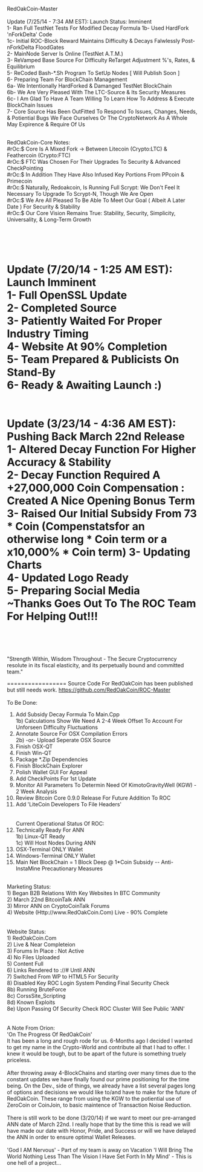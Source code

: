 RedOakCoin-Master
<br><br>
Update (7/25/14 - 7:34 AM EST): Launch Status: Imminent<br>
1- Ran Full TestNet Tests For Modified Decay Formula
   1b- Used HardFork 'nForkDelta' Code<br>
   1c- Initial ROC-Block Reward Maintains Difficulty & Decays Falwlessly Post-nForkDelta FloodGates<br>
2- MainNode Server Is Online (TestNet A.T.M.)<br>
3- ReVamped Base Source For Difficulty ReTarget Adjustment %'s, Rates, & Equilibrium<br>
5- ReCoded Bash-*.Sh Program To SetUp Nodes [ Will Publish Soon ]<br>
6- Preparing Team For BlockChain Management<br>
   6a- We Intentionally HardForked & Damanged TestNet BlockChain<br>
   6b- We Are Very Pleased With The LTC-Source & Its Security Measures<br>
   6c- I Am Glad To Have A Team Willing To Learn How To Address & Execute BlockChain Issues<br>
7- Core Source Has Been OutFitted To Respond To Issues, Changes, Needs, & Potiential Bugs We Face Ourselves Or The CryptoNetwork As A Whole May Expirence & Require Of Us<br>

<br>
RedOakCoin-Core Notes:<br>
#rOc:$ Core Is A Mixed Fork -> Between Litecoin (Crypto:LTC) & Feathercoin (Crypto:FTC)<br>
#rOc:$ FTC Was Chosen For Their Upgrades To Security & Advanced CheckPointing<br>
#rOc:$ In Addition They Have Also Infused Key Portions From PPcoin & Primecoin<br>
#rOc:$ Naturally, Redoakcoin, Is Running Full Scrypt: We Don't Feel It Necessary To Upgrade To Scrypt-N, Though We Are Open<br>
#rOc:$ We Are All Pleased To Be Able To Meet Our Goal ( Albeit A Later Date ) For Security & Stability<br>
#rOc:$ Our Core Vision Remains True: Stability, Security, Simplicity, Universality, & Long-Term Growth<br>

<br><br>
Update (7/20/14 - 1:25 AM EST): Launch Imminent<br>
1- Full OpenSSL Update<br>
2- Completed Source<br>
3- Patiently Waited For Proper Industry Timing<br>
4- Website At 90% Completion<br>
5- Team Prepared & Publicists On Stand-By<br>
6- Ready & Awaiting Launch :)<br>
<br><br>
Update (3/23/14 - 4:36 AM EST): Pushing Back March 22nd Release<br>
1- Altered Decay Function For Higher Accuracy & Stability<br>
2- Decay Function Required A +27,000,000 Coin Compensation : Created A Nice Opening Bonus Term<br>
3- Raised Our Initial Subsidy From 73 * Coin (Compenstatsfor an otherwise long * Coin term or a x10,000% * Coin term)
3- Updating Charts<br>
4- Updated Logo Ready<br>
5- Preparing Social Media<br>
~Thanks Goes Out To The ROC Team For Helping Out!!!<br>
<br><br>
=================

"Strength Within, Wisdom Throughout - The Secure Cryptocurrency resolute in its fiscal elasticity, and its perpetually bound and committed team."

=================
Source Code For RedOakCoin has been published but still needs work.
https://github.com/RedOakCoin/ROC-Master
<br><br>
To Be Done:<br>
1) Add Subsidy Decay Formula To Main.Cpp<br>
  1b) Calculations Show We Need A 2-4 Week Offset To Account For Unforseen Difficulty Fluctuations
2) Annotate Source For OSX Compilation Errors<br>
  2b) -or- Upload Seperate OSX Source<br>
3) Finish OSX-QT<br>
4) Finish Win-QT<br>
5) Package *.Zip Dependencies<br>
6) Finish BlockChain Explorer<br>
7) Polish Wallet GUI For Appeal<br>
8) Add CheckPoints For 1st Update<br>
9) Monitor All Parameters To Determin Need Of KimotoGravityWell (KGW) - 2 Week Analysis<br>
10) Review Bitcoin Core 0.9.0 Release For Future Addition To ROC<br>
11) Add 'LiteCoin Developers To File Headers'<br>
<br><br>
Current Operational Status Of ROC:<br>
1) Technically Ready For ANN<br>
  1b) Linux-QT Ready<br>
  1c) Will Host Nodes During ANN<br>
2) OSX-Terminal ONLY Wallet<br>
3) Windows-Terminal ONLY Wallet<br>
4) Main Net BlockChain = 1 Block Deep @ 1*Coin Subsidy -- Anti-InstaMine Precautionary Measures<br>
<br>
Marketing Status:<br>
1) Began B2B Relations With Key Websites In BTC Community<br>
2) March 22nd BitcoinTalk ANN<br>
3) Mirror ANN on CryptoCoinTalk Forums<br>
4) Website (Http://www.RedOakCoin.Com) Live - 90% Complete<br>
<br><br>
Website Status:<br>
1) RedOakCoin.Com<br>
2) Live & Near Completeion<br>
3) Forums In Place : Not Active<br>
4) No Files Uploaded<br>
5) Content Full<br>
6) Links Rendered to ://# Until ANN<br>
7) Switched From WP to HTML5 For Security<br>
8) Disabled Key ROC Login System Pending Final Security Check<br>
 8b) Running BruteForce<br>
 8c) CorssSite_Scripting<br>
 8d) Known Exploits<br>
 8e) Upon Passing Of Security Check ROC Cluster Will See Public 'ANN'<br>
 <br><br>
A Note From Orion:<br>
'On The Progress Of RedOakCoin'<br>
It has been a long and rough rode for us. 6-Months ago I decided I wanted to get my name in the Crypto-World and contribute all that I had to offer. I knew it would be tough, but to be apart of the future is something truely priceless.
<br><br>
After throwing away 4-BlockChains and starting over many times due to the constant updates we have finally found our prime positioning for the time being. On the Dev., side of things, we already have a list several pages long of options and decisions we would like to/and have to make for the future of RedOakCoin. These range from using the KGW to the potiential use of ZeroCoin or CoinJoin, to basic maintence of Transaction Noise Reduction. 
<br><br>
There is still work to be done (3/20/14) if we want to meet our pre-arranged ANN date of March 22nd. I really hope that by the time this is read we will have made our date with Honor, Pride, and Success or will we have delayed the ANN in order to ensure optimal Wallet Releases.
<br><br>
'God I AM Nervous' - Part of my team is away on Vacation 'I Will Bring The World Nothing Less Than The Vision I Have Set Forth In My Mind' - This is one hell of a project...<br><br>

